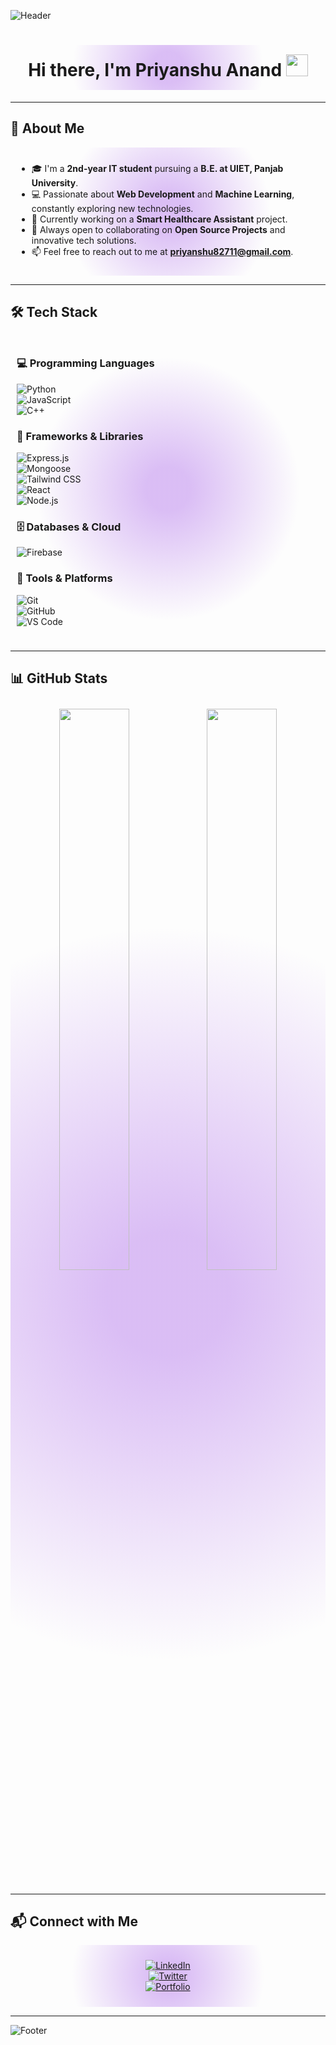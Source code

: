 <!-- 🔥 Purple Themed Header -->
![Header](https://capsule-render.vercel.app/api?type=waving&color=8A2BE2&height=200&section=header&text=🚀%20Welcome%20to%20My%20GitHub%20Profile!&fontSize=35&fontColor=fff&animation=twinkling)

<!-- ✨ Name with Waving Hand -->
<h1 align="center" style="background: radial-gradient(circle, rgba(138,43,226,0.3) 10%, rgba(0,0,0,0) 60%); padding: 15px; border-radius: 10px;">
  Hi there, I'm Priyanshu Anand 
  <img src="https://raw.githubusercontent.com/MartinHeinz/MartinHeinz/master/wave.gif" width="35px" />
</h1>

---

## 🚀 About Me  
<div style="background: radial-gradient(circle, rgba(138,43,226,0.3) 10%, rgba(0,0,0,0) 60%); padding: 10px; border-radius: 10px;">
  
- 🎓 I'm a **2nd-year IT student** pursuing a **B.E. at UIET, Panjab University**.  
- 💻 Passionate about **Web Development** and **Machine Learning**, constantly exploring new technologies.  
- 🔭 Currently working on a **Smart Healthcare Assistant** project.  
- 👯 Always open to collaborating on **Open Source Projects** and innovative tech solutions.  
- 📫 Feel free to reach out to me at **priyanshu82711@gmail.com**.  

</div>  

---

## 🛠️ Tech Stack  

<div style="background: radial-gradient(circle, rgba(138,43,226,0.3) 10%, rgba(0,0,0,0) 60%); padding: 10px; border-radius: 10px;">

### 💻 Programming Languages  
![Python](https://img.shields.io/badge/Python-FFD43B?style=for-the-badge&logo=python&logoColor=black)  
![JavaScript](https://img.shields.io/badge/JavaScript-F7DF1E?style=for-the-badge&logo=javascript&logoColor=black)  
![C++](https://img.shields.io/badge/C++-00599C?style=for-the-badge&logo=c%2B%2B&logoColor=white)  

### 🧩 Frameworks & Libraries  
![Express.js](https://img.shields.io/badge/Express.js-404D59?style=for-the-badge&logo=express&logoColor=white)  
![Mongoose](https://img.shields.io/badge/Mongoose-880000?style=for-the-badge&logo=mongoose&logoColor=white)  
![Tailwind CSS](https://img.shields.io/badge/Tailwind_CSS-38B2AC?style=for-the-badge&logo=tailwind-css&logoColor=white)  
![React](https://img.shields.io/badge/React-61DAFB?style=for-the-badge&logo=react&logoColor=black)  
![Node.js](https://img.shields.io/badge/Node.js-339933?style=for-the-badge&logo=node.js&logoColor=white)  

### 🗄️ Databases & Cloud  
![Firebase](https://img.shields.io/badge/Firebase-FFCA28?style=for-the-badge&logo=firebase&logoColor=black)  

### 🔧 Tools & Platforms  
![Git](https://img.shields.io/badge/Git-F05032?style=for-the-badge&logo=git&logoColor=white)  
![GitHub](https://img.shields.io/badge/GitHub-181717?style=for-the-badge&logo=github&logoColor=white)  
![VS Code](https://img.shields.io/badge/VS%20Code-007ACC?style=for-the-badge&logo=visual-studio-code&logoColor=white)  

</div>

---

## 📊 GitHub Stats  

<p align="center" style="background: radial-gradient(circle, rgba(138,43,226,0.3) 10%, rgba(0,0,0,0) 60%); padding: 10px; border-radius: 10px;">
  <img width="48%" src="https://github-readme-stats.vercel.app/api?username=priyans11&show_icons=true&theme=radical" />
  <img width="48%" src="https://github-readme-streak-stats.herokuapp.com/?user=priyans11&theme=radical" />
</p>

---

## 📬 Connect with Me  

<div align="center" style="background: radial-gradient(circle, rgba(138,43,226,0.3) 10%, rgba(0,0,0,0) 60%); padding: 10px; border-radius: 10px;">
  
[![LinkedIn](https://img.shields.io/badge/LinkedIn-0077B5?style=for-the-badge&logo=linkedin&logoColor=white)](https://www.linkedin.com/in/conquest-X1)  
[![Twitter](https://img.shields.io/badge/Twitter-1DA1F2?style=for-the-badge&logo=twitter&logoColor=white)](https://x.com/Priyans_exe)  
[![Portfolio](https://img.shields.io/badge/Portfolio-FF7139?style=for-the-badge&logo=google-chrome&logoColor=white)](#)  

</div>

---

![Footer](https://capsule-render.vercel.app/api?type=waving&color=8A2BE2&height=150&section=footer)
